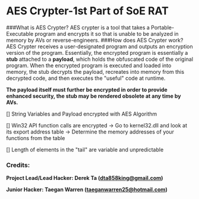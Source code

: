 AES Crypter-1st Part of SoE RAT
=====================




###What is AES Crypter?
AES crypter is a tool that takes a Portable-Executable program and encrypts it
so that is unable to be analyzed in memory by AVs or reverse-engineers.
###How does AES Crypter work?
AES Crypter receives a user-designated program and outputs an encryption version of the program. Essentially, the encrypted program is essentially a **stub** attached to a **payload**, which holds the obfuscated code of the original program. When the encrypted program is executed and loaded into memory, the stub decrypts the payload, recreates into memory from this decrypted code, and then executes the "useful" code at runtime.


**The payload itself must further be encrypted in order to provide enhanced security, the stub may be rendered obsolete at any time by AVs.**

[] String Variables and Payload encrypted with AES Algorithm

[] Win32 API function calls are encrypted -> Go to kernel32.dll and look at its export address table -> Determine the memory addresses of your functions from the table

[] Length of elements in the "tail" are variable and unpredictable

### Credits:
**Project Lead/Lead Hacker: Derek Ta (dta858king@gmail.com)**

**Junior Hacker: Taegan Warren
(taeganwarren25@hotmail.com)**

